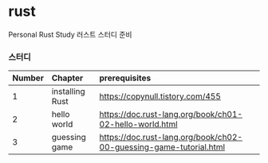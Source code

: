 # rust
Personal Rust Study
러스트 스터디 준비


### 스터디 
|Number|Chapter|prerequisites|
|:---------|:--------------------|:------------------------------------|
|1|installing Rust|https://copynull.tistory.com/455|
|2|hello world|https://doc.rust-lang.org/book/ch01-02-hello-world.html|
|3|guessing game|https://doc.rust-lang.org/book/ch02-00-guessing-game-tutorial.html|


